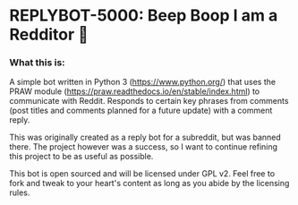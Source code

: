 # REPLYBOT-5000: Beep Boop I am a Redditor 🤖

### What this is:
A simple bot written in Python 3 (https://www.python.org/) that uses the PRAW module (https://praw.readthedocs.io/en/stable/index.html) to communicate with Reddit. Responds to certain key phrases from comments (post titles and comments planned for a future update) with a comment reply.

This was originally created as a reply bot for a subreddit, but was banned there. The project however was a success, so I want to continue refining this project to be as useful as possible.

This bot is open sourced and will be licensed under GPL v2. Feel free to fork and tweak to your heart's content as long as you abide by the licensing rules.
